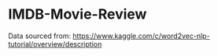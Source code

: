 # IMDB-Movie-Review

Data sourced from:
https://www.kaggle.com/c/word2vec-nlp-tutorial/overview/description
